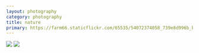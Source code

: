 ```yaml
---
layout: photography
category: photography
title: nature
primary: https://farm66.staticflickr.com/65535/54072374058_739e8d996b_b.jpg
---
```


<div class="gallery">
  <div class="row">
    <div class="column">
      <img src="https://farm66.staticflickr.com/65535/54072374058_739e8d996b_b.jpg">
      <img src="https://farm66.staticflickr.com/65535/54071239177_584abc42f6_b.jpg">
    </div>
  </div>
</div>
